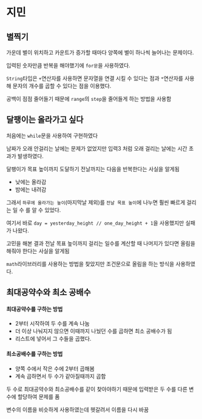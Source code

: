 # 지민

## 별찍기

가운데 별이 위치하고 카운트가 증가할 때마다 양쪽에 별이 하나씩 늘어나는 문제이다.

입력된 숫자만큼 반복을 해야했기에 `for문`을 사용하였다.

`String`타입은 `+`연산자를 사용하면 문자열을 연결 시킬 수 있다는 점과 `*`연산자를 사용해 문자의 개수를 곱할 수 있다는 점을 이용했다.

공백이 점점 줄어들기 때문에 `range`의 `step`을 줄어들게 하는 방법을 사용함

## 달팽이는 올라가고 싶다

처음에는 `while`문을 사용하여 구현하였다

남짜가 오래 안걸리는 날에는 문제가 없었지만 입력3 처럼 오래 걸리는 날에는 시간 초과가 발생하였다.

달팽이가 목표 높이까지 도달하기 전날까지는 다음을 반복한다는 사실을 알게됨

- 낮에는 올라감
- 밤에는 내려감

그래서 `하루에 올라가는 높이`(마지막날 제외)를 `전날 목표 높이`에 나누면 훨씬 빠르게 걸리는 일 수 를 알 수 있었다.

여기서 바로 `day = yesterday_height // one_day_height + 1`을 사용했지만 실패가 나왔다.

고민을 해본 결과 전날 목표 높이까지 걸리는 일수를 계산할 때 나머지가 있다면 올림을 해줘야 한다는 사실을 알게됨

`math`라이브러리를 사용하는 방법을 찾았지만 조건문으로 올림을 하는 방식을 사용하였다.

## 최대공약수와 최소 공배수

#### 최대공약수를 구하는 방법

- 2부터 시작하여 두 수를 계속 나눔
- 더 이상 나눠지지 않으면 이때까지 나눴던 수를 곱하면 최소 공배수가 됨
- 리스트에 넣어서 그 수들을 곱했다.

#### 최소공배수를 구하는 방법

- 양쪽 수에서 작은 수에 2부터 곱해봄
- 계속 곱하면서 두 수가 같아질때까지 곱함

두 수로 최대공약수와 최소공배수를 같이 찾아야하기 때문에 입력받은 두 수를 다른 변수에 할당하여 문제를 품

변수의 이름을 비슷하게 사용하였는데 헷갈려서 이름을 다시 바꿈
